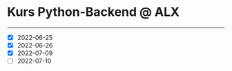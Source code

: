 # Kurs Python-Backend @ ALX

---

- [x] 2022-06-25
- [x] 2022-06-26
- [x] 2022-07-09
- [ ] 2022-07-10
